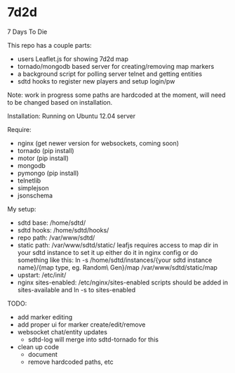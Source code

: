 # 7d2d
7 Days To Die



This repo has a couple parts:
- users Leaflet.js for showing 7d2d map
- tornado/mongodb based server for creating/removing map markers
- a background script for polling server telnet and getting entities
- sdtd hooks to register new players and setup login/pw

Note: work in progress
some paths are hardcoded at the moment, will need to be changed based on installation.

Installation:
Running on Ubuntu 12.04 server

Require:
- nginx (get newer version for websockets, coming soon)
- tornado (pip install)
- motor (pip install)
- mongodb
- pymongo (pip install)
- telnetlib
- simplejson
- jsonschema

My setup:
- sdtd base: /home/sdtd/
- sdtd hooks: /home/sdtd/hooks/          
- repo path: /var/www/sdtd/
- static path: /var/www/sdtd/static/
    leafjs requires access to map dir in your sdtd instance
    to set it up either do it in nginx config or do something like this:
        ln -s /home/sdtd/instances/{your sdtd instance name}/{map type, eg. Random\ Gen}/map /var/www/sdtd/static/map
- upstart: /etc/init/
- nginx sites-enabled: /etc/nginx/sites-enabled
    scripts should be added in sites-available and ln -s to sites-enabled

TODO:
- add marker editing
- add proper ui for marker create/edit/remove
- websocket chat/entity updates
    - sdtd-log will merge into sdtd-tornado for this
- clean up code
    - document
    - remove hardcoded paths, etc
